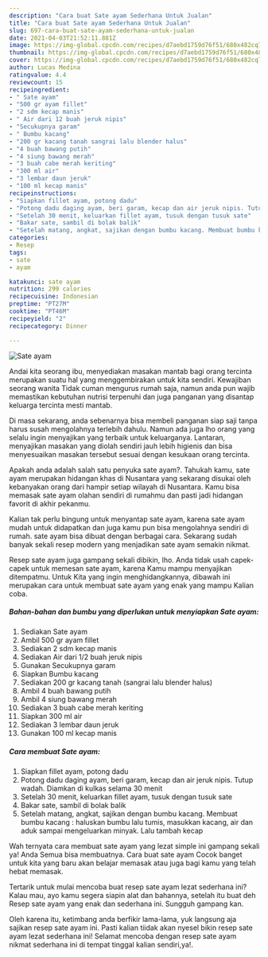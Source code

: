```yaml
---
description: "Cara buat Sate ayam Sederhana Untuk Jualan"
title: "Cara buat Sate ayam Sederhana Untuk Jualan"
slug: 697-cara-buat-sate-ayam-sederhana-untuk-jualan
date: 2021-04-03T21:52:11.881Z
image: https://img-global.cpcdn.com/recipes/d7aebd1759d76f51/680x482cq70/sate-ayam-foto-resep-utama.jpg
thumbnail: https://img-global.cpcdn.com/recipes/d7aebd1759d76f51/680x482cq70/sate-ayam-foto-resep-utama.jpg
cover: https://img-global.cpcdn.com/recipes/d7aebd1759d76f51/680x482cq70/sate-ayam-foto-resep-utama.jpg
author: Lucas Medina
ratingvalue: 4.4
reviewcount: 15
recipeingredient:
- " Sate ayam"
- "500 gr ayam fillet"
- "2 sdm kecap manis"
- " Air dari 12 buah jeruk nipis"
- "Secukupnya garam"
- " Bumbu kacang"
- "200 gr kacang tanah sangrai lalu blender halus"
- "4 buah bawang putih"
- "4 siung bawang merah"
- "3 buah cabe merah keriting"
- "300 ml air"
- "3 lembar daun jeruk"
- "100 ml kecap manis"
recipeinstructions:
- "Siapkan fillet ayam, potong dadu"
- "Potong dadu daging ayam, beri garam, kecap dan air jeruk nipis. Tutup wadah. Diamkan di kulkas selama 30 menit"
- "Setelah 30 menit, keluarkan fillet ayam, tusuk dengan tusuk sate"
- "Bakar sate, sambil di bolak balik"
- "Setelah matang, angkat, sajikan dengan bumbu kacang. Membuat bumbu kacang : haluskan bumbu lalu tumis, masukkan kacang, air dan aduk sampai mengeluarkan minyak. Lalu tambah kecap"
categories:
- Resep
tags:
- sate
- ayam

katakunci: sate ayam 
nutrition: 299 calories
recipecuisine: Indonesian
preptime: "PT27M"
cooktime: "PT46M"
recipeyield: "2"
recipecategory: Dinner

---
```



![Sate ayam](https://img-global.cpcdn.com/recipes/d7aebd1759d76f51/680x482cq70/sate-ayam-foto-resep-utama.jpg)

Andai kita seorang ibu, menyediakan masakan mantab bagi orang tercinta merupakan suatu hal yang menggembirakan untuk kita sendiri. Kewajiban seorang  wanita Tidak cuman mengurus rumah saja, namun anda pun wajib memastikan kebutuhan nutrisi terpenuhi dan juga panganan yang disantap keluarga tercinta mesti mantab.

Di masa  sekarang, anda sebenarnya bisa membeli panganan siap saji tanpa harus susah mengolahnya terlebih dahulu. Namun ada juga lho orang yang selalu ingin menyajikan yang terbaik untuk keluarganya. Lantaran, menyajikan masakan yang diolah sendiri jauh lebih higienis dan bisa menyesuaikan masakan tersebut sesuai dengan kesukaan orang tercinta. 



Apakah anda adalah salah satu penyuka sate ayam?. Tahukah kamu, sate ayam merupakan hidangan khas di Nusantara yang sekarang disukai oleh kebanyakan orang dari hampir setiap wilayah di Nusantara. Kamu bisa memasak sate ayam olahan sendiri di rumahmu dan pasti jadi hidangan favorit di akhir pekanmu.

Kalian tak perlu bingung untuk menyantap sate ayam, karena sate ayam mudah untuk didapatkan dan juga kamu pun bisa mengolahnya sendiri di rumah. sate ayam bisa dibuat dengan berbagai cara. Sekarang sudah banyak sekali resep modern yang menjadikan sate ayam semakin nikmat.

Resep sate ayam juga gampang sekali dibikin, lho. Anda tidak usah capek-capek untuk memesan sate ayam, karena Kamu mampu menyajikan ditempatmu. Untuk Kita yang ingin menghidangkannya, dibawah ini merupakan cara untuk membuat sate ayam yang enak yang mampu Kalian coba.

<!--inarticleads1-->

##### Bahan-bahan dan bumbu yang diperlukan untuk menyiapkan Sate ayam:

1. Sediakan  Sate ayam
1. Ambil 500 gr ayam fillet
1. Sediakan 2 sdm kecap manis
1. Sediakan  Air dari 1/2 buah jeruk nipis
1. Gunakan Secukupnya garam
1. Siapkan  Bumbu kacang
1. Sediakan 200 gr kacang tanah (sangrai lalu blender halus)
1. Ambil 4 buah bawang putih
1. Ambil 4 siung bawang merah
1. Sediakan 3 buah cabe merah keriting
1. Siapkan 300 ml air
1. Sediakan 3 lembar daun jeruk
1. Gunakan 100 ml kecap manis




<!--inarticleads2-->

##### Cara membuat Sate ayam:

1. Siapkan fillet ayam, potong dadu
1. Potong dadu daging ayam, beri garam, kecap dan air jeruk nipis. Tutup wadah. Diamkan di kulkas selama 30 menit
1. Setelah 30 menit, keluarkan fillet ayam, tusuk dengan tusuk sate
1. Bakar sate, sambil di bolak balik
1. Setelah matang, angkat, sajikan dengan bumbu kacang. Membuat bumbu kacang : haluskan bumbu lalu tumis, masukkan kacang, air dan aduk sampai mengeluarkan minyak. Lalu tambah kecap




Wah ternyata cara membuat sate ayam yang lezat simple ini gampang sekali ya! Anda Semua bisa membuatnya. Cara buat sate ayam Cocok banget untuk kita yang baru akan belajar memasak atau juga bagi kamu yang telah hebat memasak.

Tertarik untuk mulai mencoba buat resep sate ayam lezat sederhana ini? Kalau mau, ayo kamu segera siapin alat dan bahannya, setelah itu buat deh Resep sate ayam yang enak dan sederhana ini. Sungguh gampang kan. 

Oleh karena itu, ketimbang anda berfikir lama-lama, yuk langsung aja sajikan resep sate ayam ini. Pasti kalian tiidak akan nyesel bikin resep sate ayam lezat sederhana ini! Selamat mencoba dengan resep sate ayam nikmat sederhana ini di tempat tinggal kalian sendiri,ya!.

